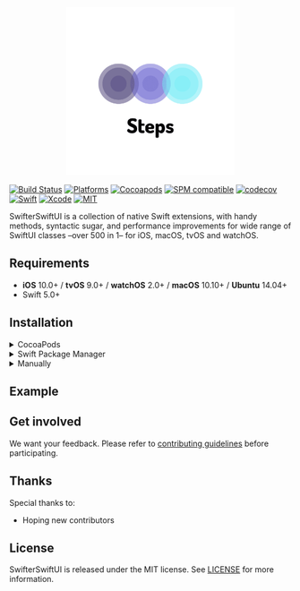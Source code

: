 <p align="center">
  <img src="https://raw.githubusercontent.com/asam139/SwifterSwiftUI/master/Assets/logo.png" title="swifterswiftui" width="300">
</p>

[![Build Status](https://github.com/asam139/SwifterSwiftUI/workflows/SwifterSwiftUI/badge.svg?branch=master)](https://github.com/asam139/SwifterSwiftUI/actions)
[![Platforms](https://img.shields.io/badge/platforms-iOS%20%7C%20tvOS%20%7C%20macOS%20%7C%20watchOS%20%7C%20Linux-lightgrey.svg)](https://github.com/SwifterSwift/swifterSwift)
[![Cocoapods](https://img.shields.io/cocoapods/v/SwifterSwift.svg)](https://cocoapods.org/pods/SwifterSwift)
[![SPM compatible](https://img.shields.io/badge/SPM-Compatible-brightgreen.svg?style=flat)](https://swift.org/package-manager/)
[![codecov](https://codecov.io/gh/asam139/SwifterSwiftUI/branch/master/graph/badge.svg)](https://codecov.io/gh/asam139/SwifterSwiftUI)
[![Swift](https://img.shields.io/badge/Swift-5.0-orange.svg)](https://swift.org)
[![Xcode](https://img.shields.io/badge/Xcode-11.4-blue.svg)](https://developer.apple.com/xcode)
[![MIT](https://img.shields.io/badge/License-MIT-red.svg)](https://opensource.org/licenses/MIT)

SwifterSwiftUI is a collection of native Swift extensions, with handy methods, syntactic sugar, and performance improvements for wide range of SwiftUI classes –over 500 in 1– for iOS, macOS, tvOS and watchOS.

## Requirements

- **iOS** 10.0+ / **tvOS** 9.0+ / **watchOS** 2.0+ / **macOS** 10.10+ / **Ubuntu** 14.04+
- Swift 5.0+

## Installation

<details>
<summary>CocoaPods</summary>
</br>
<p>To integrate SwifterSwiftUI into your Xcode project using <a href="http://cocoapods.org">CocoaPods</a>, specify it in your <code>Podfile</code>:</p>

<pre><code class="ruby language-ruby">pod 'SwifterSwiftUI'</code></pre>
</details>

<details>
<summary>Swift Package Manager</summary>
</br>
<p>You can use <a href="https://swift.org/package-manager">The Swift Package Manager</a> to install <code>SwifterSwiftUI</code> by adding the proper description to your <code>Package.swift</code> file:</p>

<pre><code class="swift language-swift">import PackageDescription

let package = Package(
    name: "YOUR_PROJECT_NAME",
    targets: [],
    dependencies: [
        .package(url: "https://github.com/asam139/SwifterSwiftUI.git", from: "1.0.0")
    ]
)
</code></pre>

<p>Next, add <code>SwifterSwiftUI</code> to your targets dependencies like so:</p>
<pre><code class="swift language-swift">.target(
    name: "YOUR_TARGET_NAME",
    dependencies: [
        "SwifterSwiftUI",
    ]
),</code></pre>
<p>Then run <code>swift package update</code>.</p>
</details>



<details>
<summary>Manually</summary>
</br>
<p>Add the SwifterSwiftUI project to your Xcode project</p>
</details>

## Example


## Get involved

We want your feedback.
Please refer to [contributing guidelines](https://github.com/SwifterSwift/SwifterSwift/tree/master/CONTRIBUTING.md) before participating.

## Thanks

Special thanks to:

- Hoping new contributors

## License

SwifterSwiftUI is released under the MIT license. See [LICENSE](https://github.com/asam139/SwifterSwiftUI/blob/master/LICENSE) for more information.
